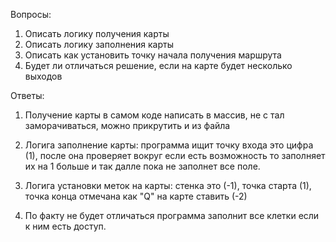 Вопросы:
1. Описать логику получения карты
2. Описать логику заполнения карты
3. Описать как установить точку начала получения маршрута
4. Будет ли отличаться решение, если на карте будет несколько выходов

Ответы:
1. Получение карты в самом коде написать в массив, не с тал заморачиваться, можно прикрутить и из файла

2. Логига заполнение карты: программа ищит точку входа это цифра (1), после она проверяет вокруг если есть возможность то заполняет их на 1 больше и так далле пока не заполнет все поле.

3. Логига установки меток на карты: стенка это (-1), точка старта (1), точка конца отмечана как "Q" на карте ставить (-2) 

4. По факту не будет отличаться программа заполнит все клетки если к ним есть доступ.
